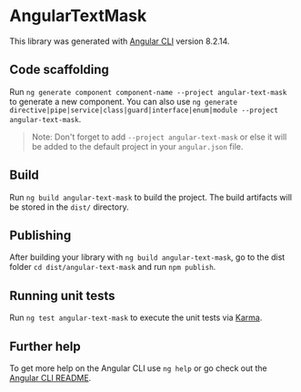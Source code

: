 # AngularTextMask

This library was generated with [Angular CLI](https://github.com/angular/angular-cli) version 8.2.14.

## Code scaffolding

Run `ng generate component component-name --project angular-text-mask` to generate a new component. You can also use `ng generate directive|pipe|service|class|guard|interface|enum|module --project angular-text-mask`.
> Note: Don't forget to add `--project angular-text-mask` or else it will be added to the default project in your `angular.json` file. 

## Build

Run `ng build angular-text-mask` to build the project. The build artifacts will be stored in the `dist/` directory.

## Publishing

After building your library with `ng build angular-text-mask`, go to the dist folder `cd dist/angular-text-mask` and run `npm publish`.

## Running unit tests

Run `ng test angular-text-mask` to execute the unit tests via [Karma](https://karma-runner.github.io).

## Further help

To get more help on the Angular CLI use `ng help` or go check out the [Angular CLI README](https://github.com/angular/angular-cli/blob/master/README.md).
